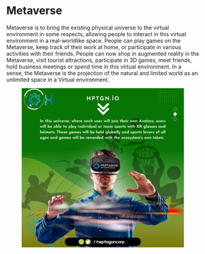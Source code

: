 # Metaverse

&#x20;     Metaverse  is to  bring the existing physical universe  to the virtual environment in some  respects,  allowing  people  to  interact  in  this  virtual  environment  in  a  real-worldlike space. People can play games on the Metaverse, keep track of their work at home, or participate in various activities with their friends.  People  can  now  shop  in augmented reality in the Metaverse, visit tourist  attractions, participate in 3D games, meet friends, hold  business  meetings  or  spend time in this virtual environment. In a sense,   the  Metaverse  is  the  projection  of  the  natural  and   limited   world  as  an unlimited space in a Virtual environment.

<figure><img src="../.gitbook/assets/photo_2022-10-23_16-57-18.jpg" alt=""><figcaption></figcaption></figure>

